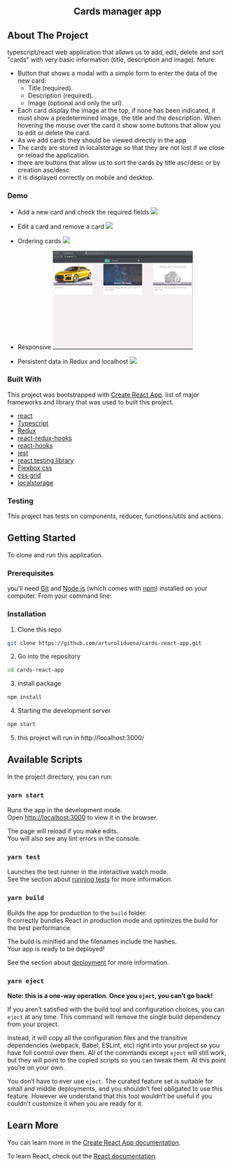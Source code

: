 <!-- PROJECT -->
<h2 align="center">Cards manager app</h2>

<!-- ABOUT THE PROJECT -->
## About The Project

typescript/react web application that allows us to add, edit, delete and sort "cards" with very basic information (title, description and image).
feture: 
* Button that shows a modal with a simple form to enter the data of the new card:
  - Title (required).
  - Description (required).
  - Image (optional and only the url).
* Each card display the image at the top, if none has been indicated, it must show a predetermined image, the title and the description. When hovering the mouse over the card it show some buttons that allow you to edit or delete the card.
* As we add cards they should be viewed directly in the app
* The cards are stored in localstorage so that they are not lost if we close or reload the application.
* there are buttons that allow us to sort the cards by title asc/desc or by creation asc/desc
* it is displayed correctly on mobile and desktop.

### Demo
* Add a new card and check the required fields
![](gif/demo_add_card.gif)

* Edit a card and remove a card
![](gif/demo_edit_and_remove_card.gif)

* Ordering cards
![](gif/demo_sorting_cards.gif)

* Responsive
![](gif/demo_responsive.gif)

* Persistent data in Redux and localhost
![](gif/demo_persist_data.gif)

### Built With
This project was bootstrapped with [Create React App](https://github.com/facebook/create-react-app).
list of major frameworks and library that was used to built this project.
* [react](https://reactjs.org/)
* [Typescript](https://www.typescriptlang.org/)
* [Redux](https://redux.js.org/)
* [react-redux-hooks](https://react-redux.js.org/next/api/hooks)
* [react-hooks](https://reactjs.org/docs/hooks-intro.html)
* [jest](https://jestjs.io/docs/en/getting-started.html)
* [react testing library](https://testing-library.com/docs/react-testing-library/intro/)
* [Flexbox css](https://css-tricks.com/snippets/css/a-guide-to-flexbox/)
* [css grid](https://css-tricks.com/snippets/css/complete-guide-grid/)
* [localstorage](https://developer.mozilla.org/en-US/docs/Web/API/Window/localStorage)

### Testing
This project has tests on components, reducer, functions/utils and actions.

<!-- GETTING STARTED -->
## Getting Started

To clone and run this application.

### Prerequisites

you'll need [Git](https://git-scm.com) and [Node.js](https://nodejs.org/en/download/) (which comes with [npm](http://npmjs.com)) installed on your computer. From your command line:

### Installation

1. Clone this repo
```sh
git clone https://github.com/arturoliduena/cards-react-app.git
```

2. Go into the repository
```sh
cd cards-react-app
```

3. install package
```sh
npm install
```

4. Starting the development server
```sh
npm start
```

5. this project will run in http://localhost:3000/

## Available Scripts

In the project directory, you can run:

### `yarn start`

Runs the app in the development mode.\
Open [http://localhost:3000](http://localhost:3000) to view it in the browser.

The page will reload if you make edits.\
You will also see any lint errors in the console.

### `yarn test`

Launches the test runner in the interactive watch mode.\
See the section about [running tests](https://facebook.github.io/create-react-app/docs/running-tests) for more information.

### `yarn build`

Builds the app for production to the `build` folder.\
It correctly bundles React in production mode and optimizes the build for the best performance.

The build is minified and the filenames include the hashes.\
Your app is ready to be deployed!

See the section about [deployment](https://facebook.github.io/create-react-app/docs/deployment) for more information.

### `yarn eject`

**Note: this is a one-way operation. Once you `eject`, you can’t go back!**

If you aren’t satisfied with the build tool and configuration choices, you can `eject` at any time. This command will remove the single build dependency from your project.

Instead, it will copy all the configuration files and the transitive dependencies (webpack, Babel, ESLint, etc) right into your project so you have full control over them. All of the commands except `eject` will still work, but they will point to the copied scripts so you can tweak them. At this point you’re on your own.

You don’t have to ever use `eject`. The curated feature set is suitable for small and middle deployments, and you shouldn’t feel obligated to use this feature. However we understand that this tool wouldn’t be useful if you couldn’t customize it when you are ready for it.

## Learn More

You can learn more in the [Create React App documentation](https://facebook.github.io/create-react-app/docs/getting-started).

To learn React, check out the [React documentation](https://reactjs.org/).
